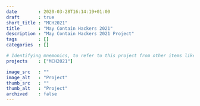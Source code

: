 ```yaml
---
date        : 2020-03-28T16:14:19+01:00
draft       : true
short_title : "MCH2021"
title       : "May Contain Hackers 2021"
description : "May Contain Hackers 2021 Project"
tags        : []
categories  : []

# Identifying mnemonics, to refer to this project from other items like blogs, etc.
projects    : ["MCH2021"]

image_src   : ""
image_alt   : "Project"
thumb_src   : ""
thumb_alt   : "Project"
archived    : false
---
```

